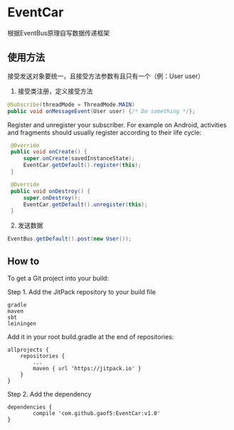 # EventCar
根据EventBus原理自写数据传递框架


## 使用方法
接受发送对象要统一，且接受方法参数有且只有一个（例：User user）

1. 接受类注册，定义接受方法
```java
@Subscribe(threadMode = ThreadMode.MAIN)
public void onMessageEvent(User user) {/* Do something */};
```

Register and unregister your subscriber. For example on Android, activities and fragments should usually register according to their life cycle:

```java
 @Override
 public void onCreate() {
     super.onCreate(savedInstanceState);
     EventCar.getDefault().register(this);
 }

 @Override
 public void onDestroy() {
     super.onDestroy();
     EventCar.getDefault().unregister(this);
 }
 ```

2. 发送数据
```java
EventBus.getDefault().post(new User());
 ```

## How to

To get a Git project into your build:

Step 1. Add the JitPack repository to your build file

    gradle
    maven
    sbt
    leiningen

Add it in your root build.gradle at the end of repositories:

	allprojects {
		repositories {
			...
			maven { url 'https://jitpack.io' }
		}
	}


Step 2. Add the dependency

	dependencies {
	        compile 'com.github.gaof5:EventCar:v1.0'
	}
